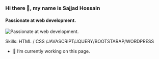 ### Hi there 👋, my name is Sajjad Hossain
#### Passionate at web development.
![Passionate at web development.](https://dpbnri2zg3lc2.cloudfront.net/en/wp-content/uploads/2021/01/web_dev_pillar_page.jpg)


Skills:  HTML / CSS /JAVASCRIPT/JQUERY/BOOTSTARAP/WORDPRESS

- 🔭 I’m currently working on this page. 




